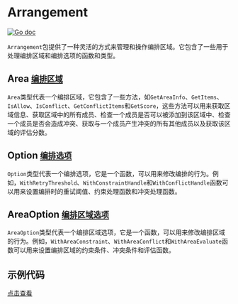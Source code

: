 # Arrangement

[![Go doc](https://img.shields.io/badge/go.dev-reference-brightgreen?logo=go&logoColor=white&style=flat)](https://pkg.go.dev/github.com/kercylan98/minotaur/utils/arrangement)

`Arrangement`包提供了一种灵活的方式来管理和操作编排区域。它包含了一些用于处理编排区域和编排选项的函数和类型。

## Area [`编排区域`](https://pkg.go.dev/github.com/kercylan98/minotaur/utils/arrangement#Area)
`Area`类型代表一个编排区域，它包含了一些方法，如`GetAreaInfo`、`GetItems`、`IsAllow`、`IsConflict`、`GetConflictItems`和`GetScore`，这些方法可以用来获取区域信息、获取区域中的所有成员、检查一个成员是否可以被添加到该区域中、检查一个成员是否会造成冲突、获取与一个成员产生冲突的所有其他成员以及获取该区域的评估分数。

## Option [`编排选项`](https://pkg.go.dev/github.com/kercylan98/minotaur/utils/arrangement#Option)
`Option`类型代表一个编排选项，它是一个函数，可以用来修改编排的行为。例如，`WithRetryThreshold`、`WithConstraintHandle`和`WithConflictHandle`函数可以用来设置编排时的重试阈值、约束处理函数和冲突处理函数。

## AreaOption [`编排区域选项`](https://pkg.go.dev/github.com/kercylan98/minotaur/utils/arrangement#AreaOption)
`AreaOption`类型代表一个编排区域选项，它是一个函数，可以用来修改编排区域的行为。例如，`WithAreaConstraint`、`WithAreaConflict`和`WithAreaEvaluate`函数可以用来设置编排区域的约束条件、冲突条件和评估函数。

## 示例代码
[点击查看](./arrangement_test.go)